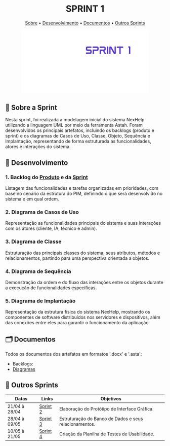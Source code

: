 <h1 align="center" style="font-weight: bold;">SPRINT 1</h1>

<p align="center">
 <a href="#about">Sobre</a> • 
 <a href="#desenv">Desenvolvimento</a> • 
  <a href="#docs">Documentos</a> • 
  <a href="#calendar">Outros Sprints</a>
</p>

<p align="center">
    <img src="https://github.com/lucasconde16/pim3/blob/main/Imagens/sprint1_git.png" alt="NexHelp" width="400px">
</p>

<h2 id="about">📌 Sobre a Sprint</h2>

Nesta sprint, foi realizada a modelagem inicial do sistema NexHelp utilizando a linguagem UML por meio da ferramenta Astah. Foram desenvolvidos os principais artefatos, incluindo os backlogs (produto e sprint) e os diagramas de Casos de Uso, Classe, Objeto, Sequência e Implantação, representando de forma estruturada as funcionalidades, atores e interações do sistema.

<h2 id="desenv">📝 Desenvolvimento</h2>

### 1. Backlog do [Produto](https://github.com/lucasconde16/pim3/blob/Sprint-1/Backlogs/backlog_do_produto.pdf) e da [Sprint](https://github.com/lucasconde16/pim3/blob/Sprint-1/Backlogs/backlog_da_sprint.pdf)

Listagem das funcionalidades e tarefas organizadas em prioridades, com base no cenário da estrutura do PIM, definindo o que será desenvolvido no sistema e em qual ordem.

### 2. Diagrama de Casos de Uso

Representação as funcionalidades principais do sistema e suas interações com os atores (cliente, IA, técnico e admin).

### 3. Diagrama de Classe 

Estruturação das principais classes do sistema, seus atributos, métodos e relacionamentos, partindo para uma perspectiva orientada a objetos.

### 4. Diagrama de Sequência

Demonstração da ordem e do fluxo das interações entre os objetos durante a execução de funcionalidades específicas.

### 5. Diagrama de Implantação

Representação da estrutura física do sistema NexHelp, mostrando os componentes de software distribuídos nos servidores e dispositivos, além das conexões entre eles para garantir o funcionamento da aplicação.

<h2 id="docs">🗂️ Documentos</h2>

Todos os documentos dos artefatos em formatos '.docx' e '.asta':
- Backlogs: 
- [Diagramas](https://github.com/lucasconde16/pim3/blob/main/Diagramas/diagramas_uml.asta) 

<h2 id="calendar">📅 Outros Sprints</h2>

| Datas | Links | Objetivos            
|----------------------|-------------------|----------------------------------
| 21/04 à 28/04 | [Sprint 2](https://github.com/lucasconde16/pim3/tree/Sprint-2) | Elaboração do Protótipo de Interface Gráfica.
| 28/04 à 09/05 | [Sprint 3](https://github.com/lucasconde16/pim3/tree/Sprint-3) | Estruturação do Banco de Dados e seus relacionamentos.
| 10/05 à 21/05 | [Sprint 4](https://github.com/lucasconde16/pim3/tree/Sprint-4) | Criação da Planilha de Testes de Usabilidade.
